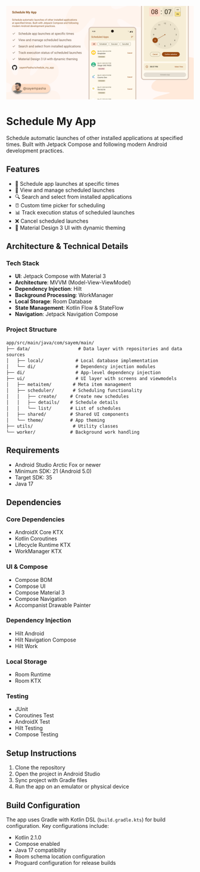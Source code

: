 ![Profile Card](schedule_my_app.png)

# Schedule My App

Schedule automatic launches of other installed applications at specified times. Built with Jetpack Compose and following modern Android development practices.

## Features

- 📱 Schedule app launches at specific times
- 📅 View and manage scheduled launches
- 🔍 Search and select from installed applications
- ⏰ Custom time picker for scheduling
- 📊 Track execution status of scheduled launches
- ❌ Cancel scheduled launches
- 🎨 Material Design 3 UI with dynamic theming

## Architecture & Technical Details

### Tech Stack

- **UI**: Jetpack Compose with Material 3
- **Architecture**: MVVM (Model-View-ViewModel)
- **Dependency Injection**: Hilt
- **Background Processing**: WorkManager
- **Local Storage**: Room Database
- **State Management**: Kotlin Flow & StateFlow
- **Navigation**: Jetpack Navigation Compose

### Project Structure

```
app/src/main/java/com/sayem/main/
├── data/                  # Data layer with repositories and data sources
│   ├── local/            # Local database implementation
│   └── di/               # Dependency injection modules
├── di/                   # App-level dependency injection
├── ui/                   # UI layer with screens and viewmodels
│   ├── metaitem/        # Meta item management
│   ├── scheduler/       # Scheduling functionality
│   │   ├── create/     # Create new schedules
│   │   ├── details/    # Schedule details
│   │   └── list/       # List of schedules
│   ├── shared/         # Shared UI components
│   └── theme/          # App theming
├── utils/               # Utility classes
└── worker/             # Background work handling
```

## Requirements

- Android Studio Arctic Fox or newer
- Minimum SDK: 21 (Android 5.0)
- Target SDK: 35
- Java 17

## Dependencies

### Core Dependencies
- AndroidX Core KTX
- Kotlin Coroutines
- Lifecycle Runtime KTX
- WorkManager KTX

### UI & Compose
- Compose BOM
- Compose UI
- Compose Material 3
- Compose Navigation
- Accompanist Drawable Painter

### Dependency Injection
- Hilt Android
- Hilt Navigation Compose
- Hilt Work

### Local Storage
- Room Runtime
- Room KTX

### Testing
- JUnit
- Coroutines Test
- AndroidX Test
- Hilt Testing
- Compose Testing

## Setup Instructions

1. Clone the repository
2. Open the project in Android Studio
3. Sync project with Gradle files
4. Run the app on an emulator or physical device

## Build Configuration

The app uses Gradle with Kotlin DSL (`build.gradle.kts`) for build configuration. Key configurations include:
- Kotlin 2.1.0
- Compose enabled
- Java 17 compatibility
- Room schema location configuration
- Proguard configuration for release builds
